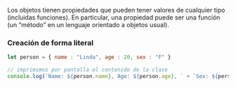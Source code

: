 Los objetos tienen propiedades que pueden tener valores de cualquier tipo (incluidas funciones). En particular, una propiedad puede ser una función (un “método” en un lenguaje orientado a objetos usual).

### Creación de forma literal
```js
let person = { name : "Linda", age : 20, sex : "F" }

// imprimimos por pantalla el contenido de la clase
console.log(`Name: ${person.name}, Age: ${person.age}, ` + `Sex: ${person.sex}`);
```